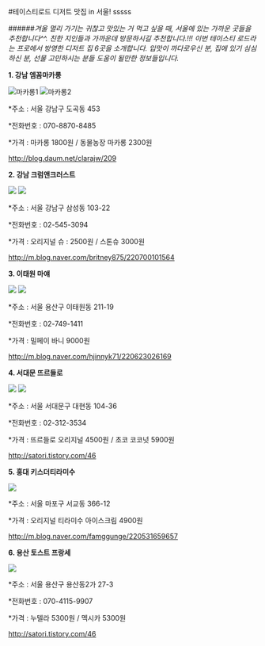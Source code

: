 #테이스티로드 디저트 맛집 in 서울! sssss

######_겨울 멀리 가기는 귀찮고 맛있는 거 먹고 싶을 때, 서울에 있는 가까운 곳들을 추천합니다^^. 친한 지인들과 가까운데 방문하시길 추천합니다.!!! 이번 테이스티 로드라는 프로에서 방영한 디저트 집 6곳을 소개합니다. 입맛이 까다로우신 분, 집에 있기 심심하신 분, 선물 고민하시는 분들 도움이 될만한 정보들입니다._




**1. 강남 엠꼼마카롱**

![마카롱1](http://cfile24.uf.tistory.com/image/26587D36562C85390D73AF)
![마카롱2](http://cfile1.uf.tistory.com/image/23284541545BDC762D27F3)

*주소 : 서울 강남구 도곡동 453 

*전화번호 : 070-8870-8485

*가격 : 마카롱 1800원 / 동물농장 마카롱 2300원




<http://blog.daum.net/clarajw/209>


**2. 강남 크럼앤크러스트**

![](http://cfile29.uf.tistory.com/image/22460549562CBEAC267040)
![](https://mp-seoul-image-production-s3.mangoplate.com/232013/509833_1458304146726_522?fit=around%7C512:512&crop=512:512;*,*&output-format=jpg&output-quality=80)

*주소 : 서울 강남구 삼성동 103-22 

*전화번호 : 02-545-3094 

*가격 : 오리지널 슈 : 2500원 / 스톤슈 3000원 


<http://m.blog.naver.com/britney875/220700101564>

**3. 이태원 마얘**

![](http://cfile2.uf.tistory.com/image/2641AB40562CC3580F2A07)
![](http://cfile2.uf.tistory.com/image/2641AB40562CC3580F2A07)

*주소 : 서울 용산구 이태원동 211-19 

*전화번호 : 02-749-1411 

*가격 : 밀페이 바니 9000원 

<http://m.blog.naver.com/hjinnyk71/220623026169>


**4. 서대문 뜨르들로**

![](http://foodkoreaguide.com/wp-content/uploads/2015/12/Food-Korea-Guide-TRDLO-%EB%9C%A8%EB%A5%B4%EB%93%A4%EB%A1%9C.jpg)
![](http://cfile23.uf.tistory.com/image/240AF54F562CC0EB0620E5)

*주소 : 서울 서대문구 대현동 104-36 

*전화번호 : 02-312-3534 

*가격 : 뜨르들로 오리지널 4500원 / 초코 코코넛 5900원 

<http://satori.tistory.com/46>

**5. 홍대 키스더티라미수**

![](https://media-cdn.tripadvisor.com/media/photo-s/09/ac/12/b3/kiss-the-tiramisu.jpg)

*주소 : 서울 마포구 서교동 366-12 

*가격 : 오리지널 티라미수 아이스크림 4900원 


<http://m.blog.naver.com/famggunge/220531659657>

**6. 용산 토스트 프랑세**

![](https://s3-ap-northeast-1.amazonaws.com/img.prod.mp/mango_pick/uuuwh5magpwq7y.JPG)

*주소 : 서울 용산구 용산동2가 27-3

*전화번호 : 070-4115-9907

*가격 : 누텔라 5300원 / 멕시카 5300원


<http://satori.tistory.com/46>
